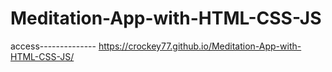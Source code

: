# Meditation-App-with-HTML-CSS-JS
access--------------
https://crockey77.github.io/Meditation-App-with-HTML-CSS-JS/
